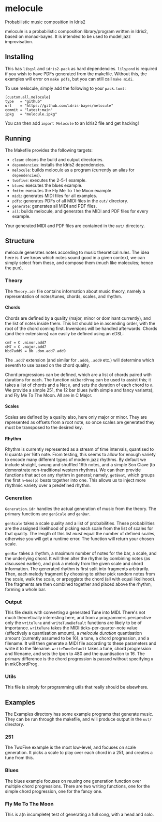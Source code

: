 # melocule
Probabilistic music composition in Idris2

melocule is a probabilistic composition library/program written in Idris2, based on monad-bayes.
It is intended to be used to model jazz improvisation.

## Installing
This has `libgsl` and `idris2-pack` as hard dependencies.
`lilypond` is required if you wish to have PDFs generated from the makefile.
Without this, the examples will error on `make pdfs`, but you can still call `make midi`.

To use melocule, simply add the following to your `pack.toml`:
```
[custom.all.melocule]
type   = "github"
url    = "https://github.com/idris-bayes/melocule"
commit = "latest:main"
ipkg   = "melocule.ipkg"
```
You can then add `import Melocule` to an Idris2 file and get hacking!

## Running
The Makefile provides the following targets:

- `clean`: cleans the build and output directories.
- `dependencies`: installs the Idris2 dependencies.
- `melocule`: builds melocule as a program (currently an alias for `dependencies`).
- `twofive`: executes the 2-5-1 example.
- `blues`: executes the blues example.
- `fmttm`: executes the Fly Me To The Moon example.
- `midi`: generates MIDI files for all examples.
- `pdfs`: generates PDFs of all MIDI files in the `out/` directory.
- `generate`: generates all MIDI and PDF files.
- `all`: builds melocule, and generates the MIDI and PDF files for every example.

Your generated MIDI and PDF files are contained in the `out/` directory.

## Structure
melocule generates notes according to music theoretical rules.
The idea here is if we know which notes sound good in a given context, we can simply select from these, and compose them (much like molecules; hence the pun).

### Theory
The `Theory.idr` file contains information about music theory, namely a representation of notes/tunes, chords, scales, and rhythm.

#### Chords
Chords are defined by a quality (major, minor or dominant currently), and the list of notes inside them.
This list should be in ascending order, with the root of the chord coming first. Inversions will be handled afterwards.
Chords (and their extensions) can easily be defined using an eDSL:
```
cm7 = C .minor.add7
cM7 = C .major.add7
bbd7add9 = Bb .dom.add7.add9
```
The `.add7` extension (and similar for `.add6`, `.add9` etc.) will determine which seventh to use based on the chord quality.

Chord progressions can be defined, which are a list of chords paired with durations for each.
The function `mkChordProg` can be used to assist this; it takes a list of chords and a Nat `n`, and sets the duration of each chord to `n`.
We provide a simple 251, the 12 bar blues (with simple and fancy variants), and Fly Me To The Moon. All are in C Major.

#### Scales
Scales are defined by a quality also, here only major or minor.
They are represented as offsets from a root note, so once scales are generated they must be transposed to the desired key.

#### Rhythm
Rhythm is currently represented as a stream of time intervals, quantised to 6 quanta per 16th note.
From testing, this seems to allow for enough variety to encode many different types of modern jazz rhythms.
By default we include straight, swung and shuffled 16th notes, and a simple Son Clave (to demonstrate non-traditional western rhythms).
We can then provide functions that act on any rhythm in general; namely, `getBeat`, which groups the first `n~Geo(p)` beats together into one.
This allows us to inject more rhythmic variety over a predefined rhythm.

### Generation
`Generation.idr` handles the actual generation of music from the theory. The primary functions are `genScale` and `genBar`.

`genScale` takes a scale quality and a list of probabilities.
These probabilities are the assigned likelihood of picking each scale from the list of scales for that quality.
The length of this list *must* equal the number of defined scales, otherwise you will get a runtime error.
The function will return your chosen scale.

`genBar` takes a rhythm, a maximum number of notes for the bar, a scale, and the underlying chord.
It will then alter the rhythm by combining notes (as discussed earlier), and pick a melody from the given scale and chord information.
The generated rhythm is first split into fragments arbitrarily.
Then, each melody fragment by choosing to either pick random notes from the scale, walk the scale, or arpeggiate the chord (all with equal likelihood).
The fragments are then combined together and placed above the rhythm, forming a whole bar.

### Output
This file deals with converting a generated Tune into MIDI.
There's not much theoretically interesting here, and from a programmers perspective only the `writeTune` and `writeTuneDefault` functions are likely to be of importance.
`writeTune` takes the MIDI ticks-per-quarter-note value (effectively a quantisation amount), a *melocule duration* quantisation amount (currently assumed to be 16), a tune, a chord progression, and a filename.
It will then generate a MIDI file according to these parameters and write it to the filename.
`writeTuneDefault` takes a tune, chord progression and filename, and sets the tpqn to 480 and the quantisation to 16.
The primary difference is the chord progression is passed without specifying `n` in mkChordProg.

### Utils
This file is simply for programming utils that really should be elsewhere.

## Examples
The Examples directory has some example programs that generate music.
They can be run through the makefile, and will produce output in the `out/` directory.

### 251
The TwoFive example is the most low-level, and focuses on scale generation.
It picks a scale to play over each chord in a 251, and creates a tune from this.

### Blues
The blues example focuses on reusing one generation function over multiple chord progressions.
There are two writing functions, one for the simple chord progression, one for the fancy one.

### Fly Me To The Moon
This is a(n incomplete) test of generating a full song, with a head and solo.
